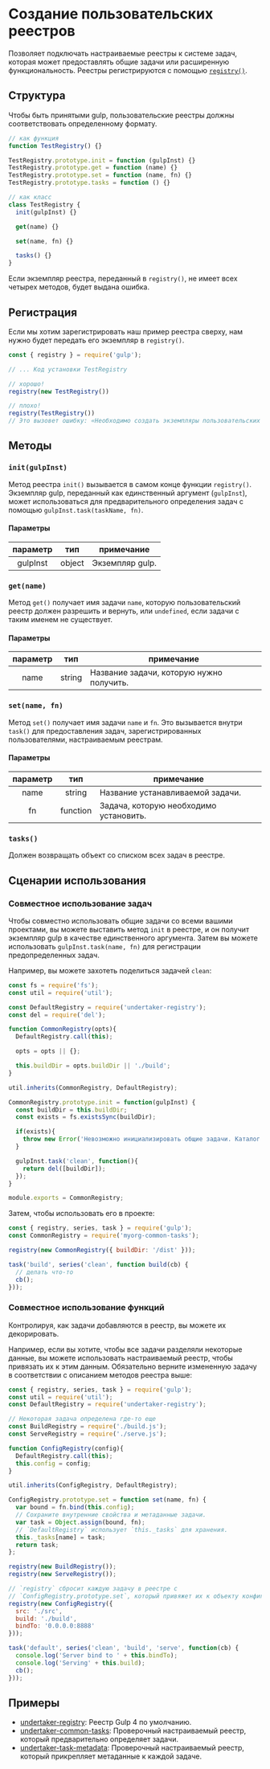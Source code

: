 <!-- front-matter
id: creating-custom-registries
title: Создание пользовательских реестров
hide_title: true
sidebar_label: Создание пользовательских реестров
-->

# Создание пользовательских реестров

Позволяет подключать настраиваемые реестры к системе задач, которая может предоставлять общие задачи или расширенную функциональность. Реестры регистрируются с помощью [`registry()`][registry-api-docs].

## Структура

Чтобы быть принятыми gulp, пользовательские реестры должны соответствовать определенному формату.

```js
// как функция
function TestRegistry() {}

TestRegistry.prototype.init = function (gulpInst) {}
TestRegistry.prototype.get = function (name) {}
TestRegistry.prototype.set = function (name, fn) {}
TestRegistry.prototype.tasks = function () {}

// как класс
class TestRegistry {
  init(gulpInst) {}

  get(name) {}

  set(name, fn) {}

  tasks() {}
}
```

Если экземпляр реестра, переданный в `registry()`, не имеет всех четырех методов, будет выдана ошибка.

## Регистрация

Если мы хотим зарегистрировать наш пример реестра сверху, нам нужно будет передать его экземпляр в `registry()`.

```js
const { registry } = require('gulp');

// ... Код установки TestRegistry

// хорошо!
registry(new TestRegistry())

// плохо!
registry(TestRegistry())
// Это вызовет ошибку: «Необходимо создать экземпляры пользовательских реестров, но похоже, что вы передали конструктор».
```

## Методы

### `init(gulpInst)`

Метод реестра `init()` вызывается в самом конце функции `registry()`. Экземпляр gulp, переданный как единственный аргумент (`gulpInst`), может использоваться для предварительного определения задач с помощью `gulpInst.task(taskName, fn)`.

#### Параметры

| параметр  | тип  | примечание |
|:---------:|:----:|------------|
| gulpInst | object | Экземпляр gulp. |

### `get(name)`

Метод `get()` получает имя задачи `name`, которую пользовательский реестр должен разрешить и вернуть, или `undefined`, если задачи с таким именем не существует.

#### Параметры

| параметр  | тип  | примечание |
|:---------:|:----:|------------|
| name | string | Название задачи, которую нужно получить. |

### `set(name, fn)`

Метод `set()` получает имя задачи `name` и `fn`. Это вызывается внутри `task()` для предоставления задач, зарегистрированных пользователями, настраиваемым реестрам.

#### Параметры

| параметр  | тип  | примечание |
|:---------:|:----:|------------|
| name | string | Название устанавливаемой задачи. |
| fn | function | Задача, которую необходимо установить. |

### `tasks()`

Должен возвращать объект со списком всех задач в реестре.

## Сценарии использования

### Совместное использование задач

Чтобы совместно использовать общие задачи со всеми вашими проектами, вы можете выставить метод `init` в реестре, и он получит экземпляр gulp в качестве единственного аргумента. Затем вы можете использовать `gulpInst.task(name, fn)` для регистрации предопределенных задач.

Например, вы можете захотеть поделиться задачей `clean`:

```js
const fs = require('fs');
const util = require('util');

const DefaultRegistry = require('undertaker-registry');
const del = require('del');

function CommonRegistry(opts){
  DefaultRegistry.call(this);

  opts = opts || {};

  this.buildDir = opts.buildDir || './build';
}

util.inherits(CommonRegistry, DefaultRegistry);

CommonRegistry.prototype.init = function(gulpInst) {
  const buildDir = this.buildDir;
  const exists = fs.existsSync(buildDir);

  if(exists){
    throw new Error('Невозможно инициализировать общие задачи. Каталог ' + buildDir + ' существует.');
  }

  gulpInst.task('clean', function(){
    return del([buildDir]);
  });
}

module.exports = CommonRegistry;
```

Затем, чтобы использовать его в проекте:

```js
const { registry, series, task } = require('gulp');
const CommonRegistry = require('myorg-common-tasks');

registry(new CommonRegistry({ buildDir: '/dist' }));

task('build', series('clean', function build(cb) {
  // делать что-то
  cb();
}));
```

### Совместное использование функций

Контролируя, как задачи добавляются в реестр, вы можете их декорировать.

Например, если вы хотите, чтобы все задачи разделяли некоторые данные, вы можете использовать настраиваемый реестр, чтобы привязать их к этим данным. Обязательно верните измененную задачу в соответствии с описанием методов реестра выше:

```js
const { registry, series, task } = require('gulp');
const util = require('util');
const DefaultRegistry = require('undertaker-registry');

// Некоторая задача определена где-то еще
const BuildRegistry = require('./build.js');
const ServeRegistry = require('./serve.js');

function ConfigRegistry(config){
  DefaultRegistry.call(this);
  this.config = config;
}

util.inherits(ConfigRegistry, DefaultRegistry);

ConfigRegistry.prototype.set = function set(name, fn) {
  var bound = fn.bind(this.config);
  // Сохраните внутренние свойства и метаданные задачи.
  var task = Object.assign(bound, fn);
  // `DefaultRegistry` использует `this._tasks` для хранения.
  this._tasks[name] = task;
  return task;
};

registry(new BuildRegistry());
registry(new ServeRegistry());

// `registry` сбросит каждую задачу в реестре с
// `ConfigRegistry.prototype.set`, который привяжет их к объекту конфигурации.
registry(new ConfigRegistry({
  src: './src',
  build: './build',
  bindTo: '0.0.0.0:8888'
}));

task('default', series('clean', 'build', 'serve', function(cb) {
  console.log('Server bind to ' + this.bindTo);
  console.log('Serving' + this.build);
  cb();
}));
```

## Примеры

* [undertaker-registry][undertaker-registry-example]: Реестр Gulp 4 по умолчанию.
* [undertaker-common-tasks][undertaker-common-tasks-example]: Проверочный настраиваемый реестр, который предварительно определяет задачи.
* [undertaker-task-metadata][undertaker-task-metadata-example]: Проверочный настраиваемый реестр, который прикрепляет метаданные к каждой задаче.

[registry-api-docs]: ../api/registry.md
[undertaker-registry-example]: https://github.com/gulpjs/undertaker-registry
[undertaker-common-tasks-example]: https://github.com/gulpjs/undertaker-common-tasks
[undertaker-task-metadata-example]: https://github.com/gulpjs/undertaker-task-metadata
